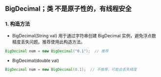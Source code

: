 ## BigDecimal；类  不是原子性的，有线程安全
### 1. 构造方法
- BigDecimal(String val)
用于通过字符串创建 BigDecimal 实例，避免浮点数精度丢失问题。推荐使用此构造方法。  
```java
BigDecimal num = new BigDecimal("0.1");  // 推荐

```  
- BigDecimal(double val)
```java
BigDecimal num = new BigDecimal(0.1);  // 不推荐，可能会丢失精度

```